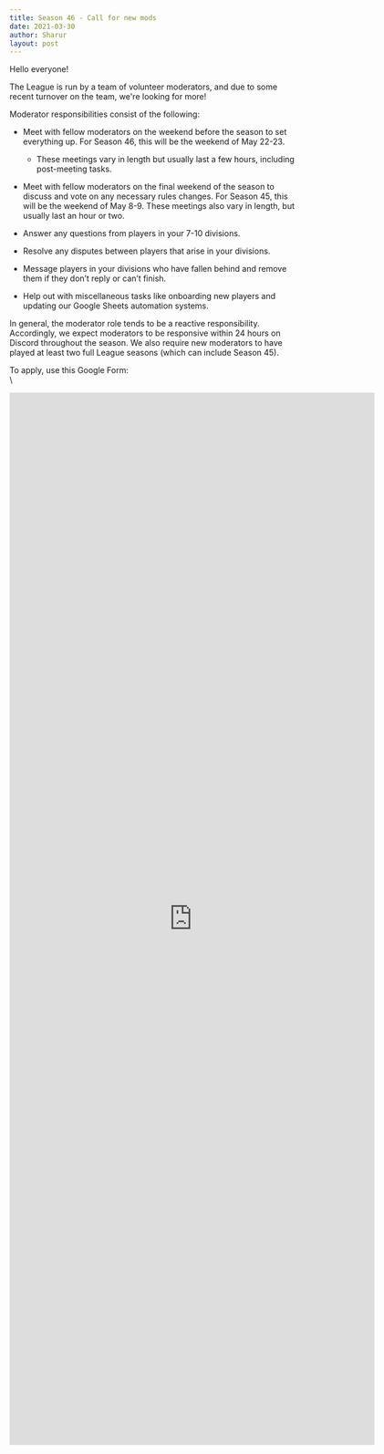 ```yaml
---
title: Season 46 - Call for new mods
date: 2021-03-30
author: Sharur
layout: post
---
```

Hello everyone!

The League is run by a team of volunteer moderators, and due to some recent turnover on the team, we're looking for more!

Moderator responsibilities consist of the following:

* Meet with fellow moderators on the weekend before the season to set everything up. For Season 46, this will be the weekend of May 22-23.

  * These meetings vary in length but usually last a few hours, including post-meeting tasks.
* Meet with fellow moderators on the final weekend of the season to discuss and vote on any necessary rules changes. For Season 45, this will be the weekend of May 8-9. These meetings also vary in length, but usually last an hour or two.
* Answer any questions from players in your 7-10 divisions.
* Resolve any disputes between players that arise in your divisions.
* Message players in your divisions who have fallen behind and remove them if they don’t reply or can’t finish.
* Help out with miscellaneous tasks like onboarding new players and updating our Google Sheets automation systems.

In general, the moderator role tends to be a reactive responsibility. Accordingly, we expect moderators to be responsive within 24 hours on Discord throughout the season. We also require new moderators to have played at least two full League seasons (which can include Season 45).

To apply, use this Google Form:\
\
<iframe src="https://docs.google.com/forms/d/e/1FAIpQLSfHYL3ZJ8ayYy6mlbiQwBAoZzyMAAzPJYDx8cBOhg4mc2gMhg/viewform?embedded=true" width="640" height="1846" frameborder="0" marginheight="0" marginwidth="0">Loading…</iframe>